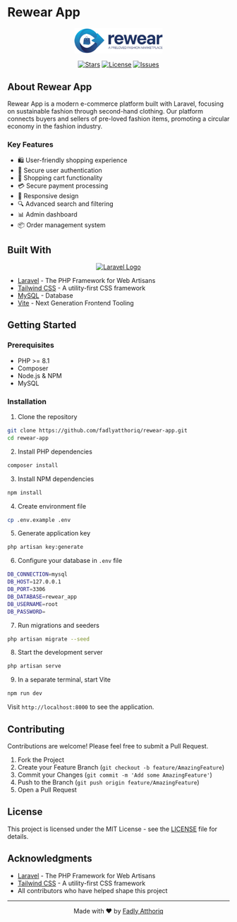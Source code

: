 # Rewear App

<p align="center">
  <img src="public/assets/images/logo.png" alt="Rewear Logo" width="200">
</p>

<p align="center">
  <a href="https://github.com/fadlyatthoriq/rewear-app"><img src="https://img.shields.io/github/stars/fadlyatthoriq/rewear-app" alt="Stars"></a>
  <a href="https://github.com/fadlyatthoriq/rewear-app/blob/master/LICENSE"><img src="https://img.shields.io/github/license/fadlyatthoriq/rewear-app" alt="License"></a>
  <a href="https://github.com/fadlyatthoriq/rewear-app/issues"><img src="https://img.shields.io/github/issues/fadlyatthoriq/rewear-app" alt="Issues"></a>
</p>

## About Rewear App

Rewear App is a modern e-commerce platform built with Laravel, focusing on sustainable fashion through second-hand clothing. Our platform connects buyers and sellers of pre-loved fashion items, promoting a circular economy in the fashion industry.

### Key Features

- 🛍️ User-friendly shopping experience
- 👤 Secure user authentication
- 🛒 Shopping cart functionality
- 💳 Secure payment processing
- 📱 Responsive design
- 🔍 Advanced search and filtering
- 📊 Admin dashboard
- 📦 Order management system

## Built With

<p align="center">
  <a href="https://laravel.com" target="_blank"><img src="https://raw.githubusercontent.com/laravel/art/master/logo-lockup/5%20SVG/2%20CMYK/1%20Full%20Color/laravel-logolockup-cmyk-red.svg" width="200" alt="Laravel Logo"></a>
</p>

- [Laravel](https://laravel.com) - The PHP Framework for Web Artisans
- [Tailwind CSS](https://tailwindcss.com) - A utility-first CSS framework
- [MySQL](https://www.mysql.com) - Database
- [Vite](https://vitejs.dev) - Next Generation Frontend Tooling

## Getting Started

### Prerequisites

- PHP >= 8.1
- Composer
- Node.js & NPM
- MySQL

### Installation

1. Clone the repository
```bash
git clone https://github.com/fadlyatthoriq/rewear-app.git
cd rewear-app
```

2. Install PHP dependencies
```bash
composer install
```

3. Install NPM dependencies
```bash
npm install
```

4. Create environment file
```bash
cp .env.example .env
```

5. Generate application key
```bash
php artisan key:generate
```

6. Configure your database in `.env` file
```bash
DB_CONNECTION=mysql
DB_HOST=127.0.0.1
DB_PORT=3306
DB_DATABASE=rewear_app
DB_USERNAME=root
DB_PASSWORD=
```

7. Run migrations and seeders
```bash
php artisan migrate --seed
```

8. Start the development server
```bash
php artisan serve
```

9. In a separate terminal, start Vite
```bash
npm run dev
```

Visit `http://localhost:8000` to see the application.

## Contributing

Contributions are welcome! Please feel free to submit a Pull Request.

1. Fork the Project
2. Create your Feature Branch (`git checkout -b feature/AmazingFeature`)
3. Commit your Changes (`git commit -m 'Add some AmazingFeature'`)
4. Push to the Branch (`git push origin feature/AmazingFeature`)
5. Open a Pull Request

## License

This project is licensed under the MIT License - see the [LICENSE](LICENSE) file for details.

## Acknowledgments

- [Laravel](https://laravel.com) - The PHP Framework for Web Artisans
- [Tailwind CSS](https://tailwindcss.com) - A utility-first CSS framework
- All contributors who have helped shape this project

---

<p align="center">
  Made with ❤️ by <a href="https://github.com/fadlyatthoriq">Fadly Atthoriq</a>
</p>
